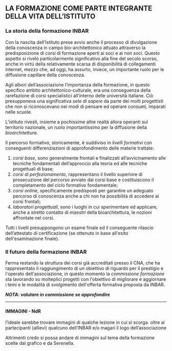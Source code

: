 ## LA FORMAZIONE COME PARTE INTEGRANTE DELLA VITA DELL’ISTITUTO

### La storia della formazione INBAR

Con la nascita dell’Istituto prese avvio anche il processo di divulgazione della conoscenza in campo bio-architettonico attuato attraverso la predisposizione di corsi di formazione aperti ai soci e ai non soci. Questo aspetto si rivelò particolarmente significativo alla fine del secolo scorso, anche in virtù della relativamente scarsa di disponibilità di collegamenti internet, mezzo che, ad oggi, ha assurto, invece, un importante ruolo per le diffusione capillare della conoscenza.

Agli albori dell’associazione l’importanza della formazione, in questo specifico ambito architettonico-culturale, era una conseguenza della rarefazione di corsi specialistici all’interno delle università italiane. Ciò presupponeva una significativa _sete di sapere_ da parte dei molti progettisti che non si riconoscevano nei modi di pensare ed operare consueti, imparati nelle scuole.

L’istituto rivestì, insieme a pochissime altre realtà allora operanti sul territorio nazionale, un ruolo importantissimo per la diffusione della *bioarchitettura*. 

Il percorso formativo, storicamente, è suddiviso in _livelli formativi_ con conseguenti differenziazioni di approfondimento delle materie trattate:

1. _corsi base_, sono generalmente frontali e finalizzati all’avvicinamento alle tecniche fondamentali dell’approccio alla teoria ed alle tecniche progettuali di base;
2. _corsi di perfezionamento_, rappresentano il livello superiore di prosecuzione del percorso avviato dai corsi base e costituiscono il completamento del ciclo formativo fondamentale;
3. _corsi online_, specificamente predisposti per garantire un adeguato percorso di conoscenza anche a chi non ha possibilità di accedere ai corsi frontali;
4. _laboratori progettuali_, sono i luoghi in cui sperimentare ed applicare, anche a stretto contatto di _maestri_ della bioarchitettura, le nozioni affrontate nel corsi.

Tutti i livelli presuppongono un esame finale ed il conseguente rilascio dell’attestato di certificazione (se ottenuto in base all'esito dell'esaminazione finale).

### Il futuro della formazione INBAR

Ferma restando la struttura dei corsi già accreditati presso il CNA, che ha rappresentato il raggiungimento di un obiettivo di riguardo per il prestigio e l'operato dell'associazione, in questo momento la *commissione formazione* sta lavorando su molteplici progetti con l'obiettivo di migliorare e aggiornare i temi e le modalità di svolgimento dell'offerta formativa proposta da INBAR.  

***NOTA: valutare in commissione se approfondire***


------------------

#### IMMAGINI - NdR

l’ideale sarebbe trovare immagini di qualche lezione in cui si scorga. oltre ai partecipanti (allievi) qualcuno dell’INBAR e/o magari il logo dell’associazione 

Altrimenti credo si possa andare di immagini sul tema della formazione scelte dal grafico e da Serenella.



